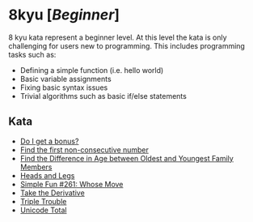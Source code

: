 # 8kyu [*Beginner*]
8 kyu kata represent a beginner level. At this level the kata is only challenging for users new to programming. This includes programming tasks such as:  
- Defining a simple function (i.e. hello world)  
- Basic variable assignments  
- Fixing basic syntax issues  
- Trivial algorithms such as basic if/else statements

## Kata

- [Do I get a bonus?](https://www.codewars.com/kata/56f6ad906b88de513f000d96/)  
- [Find the first non-consecutive number](https://www.codewars.com/kata/58f8a3a27a5c28d92e000144/)  
- [Find the Difference in Age between Oldest and Youngest Family Members](https://www.codewars.com/kata/5720a1cb65a504fdff0003e2/)  
- [Heads and Legs](https://www.codewars.com/kata/heads-and-legs)  
- [Simple Fun #261: Whose Move](https://www.codewars.com/kata/simple-fun-number-261-whose-move/)  
- [Take the Derivative](https://www.codewars.com/kata/5963c18ecb97be020b0000a2/)  
- [Triple Trouble](https://www.codewars.com/kata/5704aea738428f4d30000914/)  
- [Unicode Total](https://www.codewars.com/kata/572b6b2772a38bc1e700007a/)
